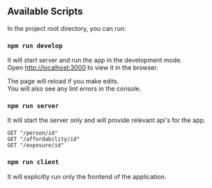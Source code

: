 ## Available Scripts

In the project root directory, you can run:

### `npm run develop`

It will start server and run the app in the development mode.<br />
Open [http://localhost:3000](http://localhost:3000) to view it in the browser.

The page will reload if you make edits.<br />
You will also see any lint errors in the console.

### `npm run server`

It will start the server only and will provide relevant api's for the app.<br />

```
GET "/person/id"
GET "/affordability/id"
GET "/exposure/id"
```

### `npm run client`

It will explicitly run only the frontend of the application.<br />